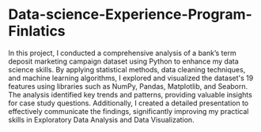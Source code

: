 # Data-science-Experience-Program-Finlatics

In this project, I conducted a comprehensive analysis of a bank’s term deposit marketing campaign dataset using Python to enhance my data science skills. By applying statistical methods, data cleaning techniques, and machine learning algorithms, I explored and visualized the dataset's 19 features using libraries such as NumPy, Pandas, Matplotlib, and Seaborn. The analysis identified key trends and patterns, providing valuable insights for case study questions. Additionally, I created a detailed presentation to effectively communicate the findings, significantly improving my practical skills in Exploratory Data Analysis and Data Visualization.
